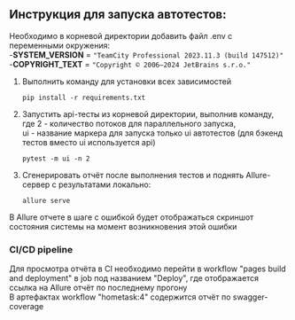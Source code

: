 ## Инструкция для запуска автотестов:

Необходимо в корневой директории добавить файл .env с переменными окружения:<br/>
-**SYSTEM_VERSION** = ```"TeamCity Professional 2023.11.3 (build 147512)"```<br/>
-**COPYRIGHT_TEXT** = ```"Copyright © 2006–2024 JetBrains s.r.o."```

1. Выполнить команду для установки всех зависимостей
   ```shell
   pip install -r requirements.txt
2. Запустить api-тесты из корневой директории, выполнив команду, где 2 - количество потоков для параллельного
   запуска, <br/>
   ui - название маркера для запуска только ui автотестов (для бэкенд тестов вместо ui используется api)

   ```shell
   pytest -m ui -n 2

3. Сгенерировать отчёт после выполнения тестов и поднять Allure-сервер с результатами локально:
   ```shell
   allure serve

В Allure отчете в шаге с ошибкой будет отображаться скриншот состояния системы на момент возникновения этой ошибки

### CI/CD pipeline

Для просмотра отчёта в CI необходимо перейти в workflow "pages build and deployment"
в job под названием "Deploy", где отображается ссылка на Allure отчёт по последнему прогону  
В артефактах workflow "hometask:4" содержится отчёт по swagger-coverage
